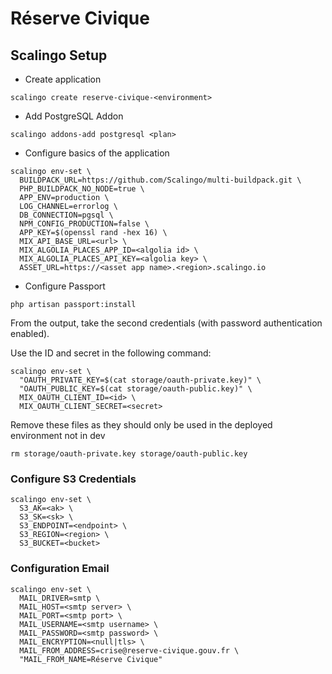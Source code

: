 # Réserve Civique

## Scalingo Setup

* Create application

```
scalingo create reserve-civique-<environment>
```

* Add PostgreSQL Addon

```
scalingo addons-add postgresql <plan>
```

* Configure basics of the application

```
scalingo env-set \
  BUILDPACK_URL=https://github.com/Scalingo/multi-buildpack.git \
  PHP_BUILDPACK_NO_NODE=true \
  APP_ENV=production \
  LOG_CHANNEL=errorlog \
  DB_CONNECTION=pgsql \
  NPM_CONFIG_PRODUCTION=false \
  APP_KEY=$(openssl rand -hex 16) \
  MIX_API_BASE_URL=<url> \
  MIX_ALGOLIA_PLACES_APP_ID=<algolia id> \
  MIX_ALGOLIA_PLACES_API_KEY=<algolia key> \
  ASSET_URL=https://<asset app name>.<region>.scalingo.io
```

* Configure Passport

```
php artisan passport:install
```

From the output, take the second credentials (with password authentication enabled).

Use the ID and secret in the following command:

```
scalingo env-set \
  "OAUTH_PRIVATE_KEY=$(cat storage/oauth-private.key)" \
  "OAUTH_PUBLIC_KEY=$(cat storage/oauth-public.key)" \
  MIX_OAUTH_CLIENT_ID=<id> \
  MIX_OAUTH_CLIENT_SECRET=<secret>
```

Remove these files as they should only be used in the deployed environment not in dev

```
rm storage/oauth-private.key storage/oauth-public.key
```

### Configure S3 Credentials

```
scalingo env-set \
  S3_AK=<ak> \
  S3_SK=<sk> \
  S3_ENDPOINT=<endpoint> \
  S3_REGION=<region> \
  S3_BUCKET=<bucket>
```

### Configuration Email

```
scalingo env-set \
  MAIL_DRIVER=smtp \
  MAIL_HOST=<smtp server> \
  MAIL_PORT=<smtp port> \
  MAIL_USERNAME=<smtp username> \
  MAIL_PASSWORD=<smtp password> \
  MAIL_ENCRYPTION=<null|tls> \
  MAIL_FROM_ADDRESS=crise@reserve-civique.gouv.fr \
  "MAIL_FROM_NAME=Réserve Civique"
```
